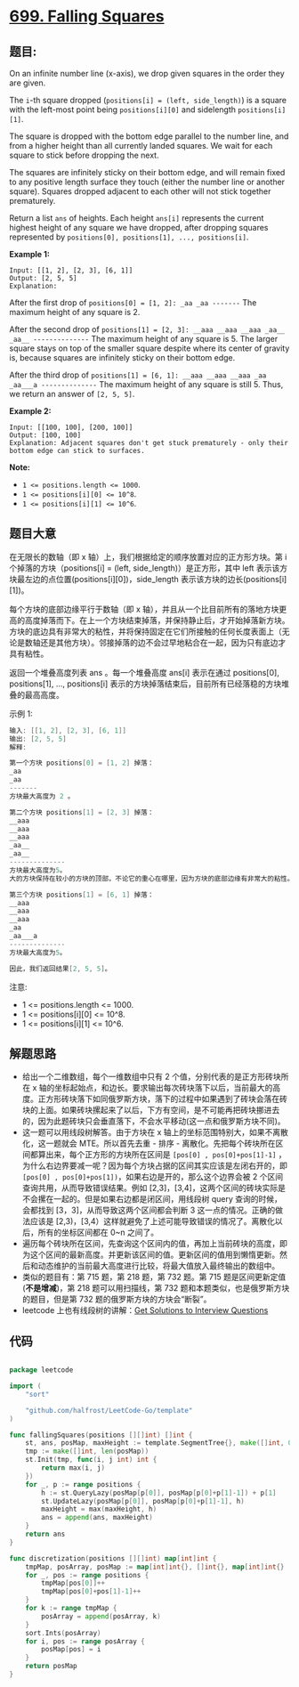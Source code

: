 # [699. Falling Squares](https://leetcode.com/problems/falling-squares/)


## 题目:

On an infinite number line (x-axis), we drop given squares in the order they are given.

The `i`-th square dropped (`positions[i] = (left, side_length)`) is a square with the left-most point being `positions[i][0]` and sidelength `positions[i][1]`.

The square is dropped with the bottom edge parallel to the number line, and from a higher height than all currently landed squares. We wait for each square to stick before dropping the next.

The squares are infinitely sticky on their bottom edge, and will remain fixed to any positive length surface they touch (either the number line or another square). Squares dropped adjacent to each other will not stick together prematurely.

Return a list `ans` of heights. Each height `ans[i]` represents the current highest height of any square we have dropped, after dropping squares represented by `positions[0], positions[1], ..., positions[i]`.

**Example 1:**

    Input: [[1, 2], [2, 3], [6, 1]]
    Output: [2, 5, 5]
    Explanation:

After the first drop of `positions[0] = [1, 2]: _aa _aa -------` The maximum height of any square is 2.

After the second drop of `positions[1] = [2, 3]: __aaa __aaa __aaa _aa__ _aa__ --------------` The maximum height of any square is 5. The larger square stays on top of the smaller square despite where its center of gravity is, because squares are infinitely sticky on their bottom edge.

After the third drop of `positions[1] = [6, 1]: __aaa __aaa __aaa _aa _aa___a --------------` The maximum height of any square is still 5. Thus, we return an answer of `[2, 5, 5]`.

**Example 2:**

    Input: [[100, 100], [200, 100]]
    Output: [100, 100]
    Explanation: Adjacent squares don't get stuck prematurely - only their bottom edge can stick to surfaces.

**Note:**

- `1 <= positions.length <= 1000`.
- `1 <= positions[i][0] <= 10^8`.
- `1 <= positions[i][1] <= 10^6`.


## 题目大意

在无限长的数轴（即 x 轴）上，我们根据给定的顺序放置对应的正方形方块。第 i 个掉落的方块（positions[i] = (left, side\_length)）是正方形，其中 left 表示该方块最左边的点位置(positions[i][0])，side\_length 表示该方块的边长(positions[i][1])。

每个方块的底部边缘平行于数轴（即 x 轴），并且从一个比目前所有的落地方块更高的高度掉落而下。在上一个方块结束掉落，并保持静止后，才开始掉落新方块。方块的底边具有非常大的粘性，并将保持固定在它们所接触的任何长度表面上（无论是数轴还是其他方块）。邻接掉落的边不会过早地粘合在一起，因为只有底边才具有粘性。

返回一个堆叠高度列表 ans 。每一个堆叠高度 ans[i] 表示在通过 positions[0], positions[1], ..., positions[i] 表示的方块掉落结束后，目前所有已经落稳的方块堆叠的最高高度。

示例 1:

```c
输入: [[1, 2], [2, 3], [6, 1]]
输出: [2, 5, 5]
解释:

第一个方块 positions[0] = [1, 2] 掉落：
_aa
_aa
-------
方块最大高度为 2 。

第二个方块 positions[1] = [2, 3] 掉落：
__aaa
__aaa
__aaa
_aa__
_aa__
--------------
方块最大高度为5。
大的方块保持在较小的方块的顶部，不论它的重心在哪里，因为方块的底部边缘有非常大的粘性。

第三个方块 positions[1] = [6, 1] 掉落：
__aaa
__aaa
__aaa
_aa
_aa___a
-------------- 
方块最大高度为5。

因此，我们返回结果[2, 5, 5]。

```

注意:

- 1 <= positions.length <= 1000.
- 1 <= positions[i][0] <= 10^8.
- 1 <= positions[i][1] <= 10^6.
 


## 解题思路

- 给出一个二维数组，每个一维数组中只有 2 个值，分别代表的是正方形砖块所在 x 轴的坐标起始点，和边长。要求输出每次砖块落下以后，当前最大的高度。正方形砖块落下如同俄罗斯方块，落下的过程中如果遇到了砖块会落在砖块的上面。如果砖块摞起来了以后，下方有空间，是不可能再把砖块挪进去的，因为此题砖块只会垂直落下，不会水平移动(这一点和俄罗斯方块不同)。
- 这一题可以用线段树解答。由于方块在 x 轴上的坐标范围特别大，如果不离散化，这一题就会 MTE。所以首先去重 - 排序 - 离散化。先把每个砖块所在区间都算出来，每个正方形的方块所在区间是 `[pos[0] , pos[0]+pos[1]-1]` ，为什么右边界要减一呢？因为每个方块占据的区间其实应该是左闭右开的，即 `[pos[0] , pos[0]+pos[1])`，如果右边是开的，那么这个边界会被 2 个区间查询共用，从而导致错误结果。例如 [2,3]，[3,4]，这两个区间的砖块实际是不会摞在一起的。但是如果右边都是闭区间，用线段树 query 查询的时候，会都找到 [3，3]，从而导致这两个区间都会判断 3 这一点的情况。正确的做法应该是 [2,3)，[3,4）这样就避免了上述可能导致错误的情况了。离散化以后，所有的坐标区间都在 0~n 之间了。
- 遍历每个砖块所在区间，先查询这个区间内的值，再加上当前砖块的高度，即为这个区间的最新高度。并更新该区间的值。更新区间的值用到懒惰更新。然后和动态维护的当前最大高度进行比较，将最大值放入最终输出的数组中。
- 类似的题目有：第 715 题，第 218 题，第 732 题。第 715 题是区间更新定值(**不是增减**)，第 218 题可以用扫描线，第 732 题和本题类似，也是俄罗斯方块的题目，但是第 732 题的俄罗斯方块的方块会“断裂”。
- leetcode  上也有线段树的讲解：[Get Solutions to Interview Questions](https://leetcode.com/articles/a-recursive-approach-to-segment-trees-range-sum-queries-lazy-propagation/)


## 代码

```go

package leetcode

import (
	"sort"

	"github.com/halfrost/LeetCode-Go/template"
)

func fallingSquares(positions [][]int) []int {
	st, ans, posMap, maxHeight := template.SegmentTree{}, make([]int, 0, len(positions)), discretization(positions), 0
	tmp := make([]int, len(posMap))
	st.Init(tmp, func(i, j int) int {
		return max(i, j)
	})
	for _, p := range positions {
		h := st.QueryLazy(posMap[p[0]], posMap[p[0]+p[1]-1]) + p[1]
		st.UpdateLazy(posMap[p[0]], posMap[p[0]+p[1]-1], h)
		maxHeight = max(maxHeight, h)
		ans = append(ans, maxHeight)
	}
	return ans
}

func discretization(positions [][]int) map[int]int {
	tmpMap, posArray, posMap := map[int]int{}, []int{}, map[int]int{}
	for _, pos := range positions {
		tmpMap[pos[0]]++
		tmpMap[pos[0]+pos[1]-1]++
	}
	for k := range tmpMap {
		posArray = append(posArray, k)
	}
	sort.Ints(posArray)
	for i, pos := range posArray {
		posMap[pos] = i
	}
	return posMap
}

```